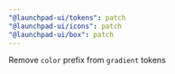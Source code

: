 ```yaml
---
"@launchpad-ui/tokens": patch
"@launchpad-ui/icons": patch
"@launchpad-ui/box": patch
---
```


Remove `color` prefix from `gradient` tokens
